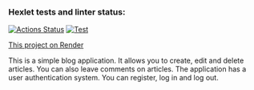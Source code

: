 ### Hexlet tests and linter status:
[![Actions Status](https://github.com/Peredery/rails-project-lvl2/actions/workflows/hexlet-check.yml/badge.svg)](https://github.com/Peredery/rails-project-lvl2/actions)
[![Test](https://github.com/Peredery/rails-project-lvl2/actions/workflows/test.yml/badge.svg)](https://github.com/Peredery/rails-project-lvl2/actions/workflows/test.yml)

[This project on Render](https://rails-project-lvl2-2b24.onrender.com/)

This is a simple blog application. It allows you to create, edit and delete articles. 
You can also leave comments on articles. 
The application has a user authentication system. You can register, log in and log out.
